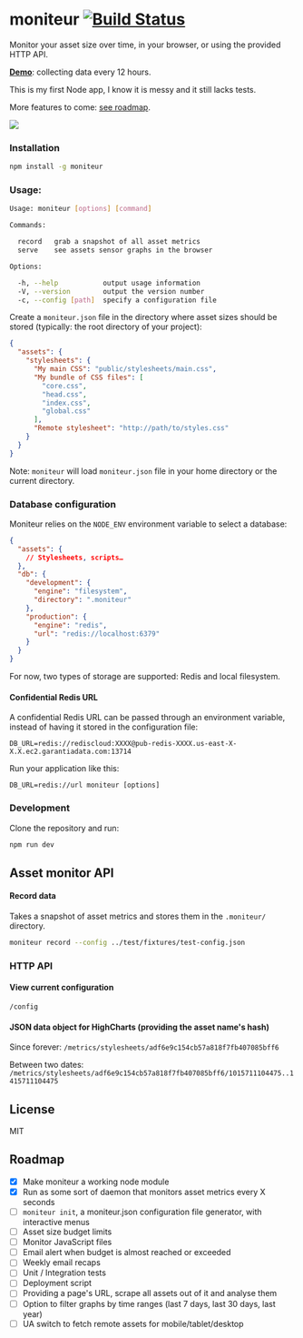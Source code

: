 # moniteur [![Build Status](https://travis-ci.org/kaelig/moniteur.svg)](https://travis-ci.org/kaelig/moniteur)

Monitor your asset size over time, in your browser,
or using the provided HTTP API.

**[Demo](https://moniteur.herokuapp.com/)**: collecting data every 12 hours.

This is my first Node app, I know it is messy and it still lacks tests.

More features to come: [see roadmap](#roadmap).

![ ](https://github.com/kaelig/moniteur/blob/master/docs/screenshot.png)

### Installation

```bash
npm install -g moniteur
```

### Usage:

```bash
Usage: moniteur [options] [command]

Commands:

  record   grab a snapshot of all asset metrics
  serve    see assets sensor graphs in the browser

Options:

  -h, --help           output usage information
  -V, --version        output the version number
  -c, --config [path]  specify a configuration file
```

Create a `moniteur.json` file in the directory where asset sizes
should be stored (typically: the root directory of your project):

```json
{
  "assets": {
    "stylesheets": {
      "My main CSS": "public/stylesheets/main.css",
      "My bundle of CSS files": [
        "core.css",
        "head.css",
        "index.css",
        "global.css"
      ],
      "Remote stylesheet": "http://path/to/styles.css"
    }
  }
}
```

Note: `moniteur` will load `moniteur.json` file in your home directory
or the current directory.


### Database configuration

Moniteur relies on the `NODE_ENV` environment variable to select a database:

```json
{
  "assets": {
    // Stylesheets, scripts…
  },
  "db": {
    "development": {
      "engine": "filesystem",
      "directory": ".moniteur"
    },
    "production": {
      "engine": "redis",
      "url": "redis://localhost:6379"
    }
  }
}
```

For now, two types of storage are supported: Redis and local filesystem.

#### Confidential Redis URL

A confidential Redis URL can be passed through an environment variable,
instead of having it stored in the configuration file:

```
DB_URL=redis://rediscloud:XXXX@pub-redis-XXXX.us-east-X-X.X.ec2.garantiadata.com:13714
```

Run your application like this:
```
DB_URL=redis://url moniteur [options]
```

### Development

Clone the repository and run:

```bash
npm run dev
```

## Asset monitor API

#### Record data

Takes a snapshot of asset metrics and stores them in the `.moniteur/`
directory.

```bash
moniteur record --config ../test/fixtures/test-config.json
```


### HTTP API

#### View current configuration

`/config`

#### JSON data object for HighCharts (providing the asset name's hash)

Since forever:
`/metrics/stylesheets/adf6e9c154cb57a818f7fb407085bff6`

Between two dates:
`/metrics/stylesheets/adf6e9c154cb57a818f7fb407085bff6/1015711104475..1415711104475`


## License

MIT

## Roadmap

- [x] Make moniteur a working node module
- [x] Run as some sort of daemon that monitors asset metrics every X seconds
- [ ] `moniteur init`, a moniteur.json configuration file generator, with
  interactive menus
- [ ] Asset size budget limits
- [ ] Monitor JavaScript files
- [ ] Email alert when budget is almost reached or exceeded
- [ ] Weekly email recaps
- [ ] Unit / Integration tests
- [ ] Deployment script
- [ ] Providing a page's URL, scrape all assets out of it
  and analyse them
- [ ] Option to filter graphs by time ranges
  (last 7 days, last 30 days, last year)
- [ ] UA switch to fetch remote assets for mobile/tablet/desktop
